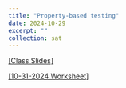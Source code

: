 ```yaml
---
title: "Property-based testing"
date: 2024-10-29
excerpt: ""
collection: sat
---
```


[[Class Slides]](https://docs.google.com/presentation/d/1LO9vQcfVAkWZ2ej1ZPGKvYQX0fL1U-c89WGa9R6ObDY/edit#slide=id.p)

[[10-31-2024 Worksheet]](/sat/files/10_31.pdf)


